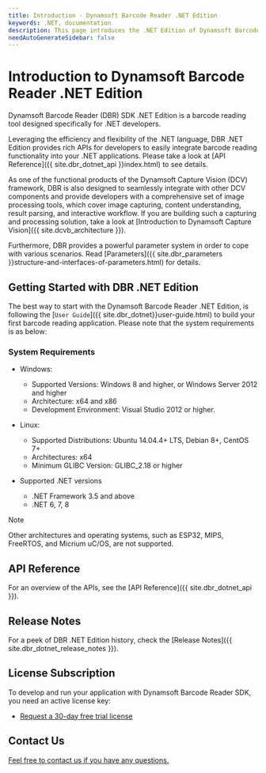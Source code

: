 ```yaml
---
title: Introduction - Dynamsoft Barcode Reader .NET Edition
keywords: .NET, documentation
description: This page introduces the .NET Edition of Dynamsoft Barcode Reader
needAutoGenerateSidebar: false
---
```


# Introduction to Dynamsoft Barcode Reader .NET Edition

Dynamsoft Barcode Reader (DBR) SDK .NET Edition is a barcode reading tool designed specifically for .NET developers.

Leveraging the efficiency and flexibility of the .NET language, DBR .NET Edition provides rich APIs for developers to easily integrate barcode reading functionality into your .NET applications. Please take a look at [API Reference]({{ site.dbr_dotnet_api }}index.html) to see details.

As one of the functional products of the Dynamsoft Capture Vision (DCV) framework, DBR is also designed to seamlessly integrate with other DCV components and provide developers with a comprehensive set of image processing tools, which cover image capturing, content understanding, result parsing, and interactive workflow. If you are building such a capturing and processing solution, take a look at [Introduction to Dynamsoft Capture Vision]({{ site.dcvb_architecture }}).

Furthermore, DBR provides a powerful parameter system in order to cope with various scenarios. Read [Parameters]({{ site.dbr_parameters }}structure-and-interfaces-of-parameters.html) for details.

## Getting Started with DBR .NET Edition

The best way to start with the Dynamsoft Barcode Reader .NET Edition, is following the [`User Guide`]({{ site.dbr_dotnet}}user-guide.html) to build your first barcode reading application. Please note that the system requirements is as below:

### System Requirements

- Windows:
  - Supported Versions: Windows 8 and higher, or Windows Server 2012 and higher
  - Architecture: x64 and x86
  - Development Environment: Visual Studio 2012 or higher.

- Linux:
  - Supported Distributions: Ubuntu 14.04.4+ LTS, Debian 8+, CentOS 7+
  - Architectures: x64
  - Minimum GLIBC Version: GLIBC_2.18 or higher

- Supported .NET versions
  - .NET Framework 3.5 and above
  - .NET 6, 7, 8

> [!NOTE]
> Other architectures and operating systems, such as ESP32, MIPS, FreeRTOS, and Micrium uC/OS, are not supported.

## API Reference

For an overview of the APIs, see the [API Reference]({{ site.dbr_dotnet_api }}).

## Release Notes

For a peek of DBR .NET Edition history, check the [Release Notes]({{ site.dbr_dotnet_release_notes }}).

## License Subscription

To develop and run your application with Dynamsoft Barcode Reader SDK, you need an active license key:
* <a href="https://www.dynamsoft.com/customer/license/trialLicense?utm_source=docs&product=dbr&package=dotnet" target="_blank">Request a 30-day free trial license</a>

## Contact Us

<a href="https://www.dynamsoft.com/company/customer-service/#contact" target="_blank">Feel free to contact us if you have any questions.</a>